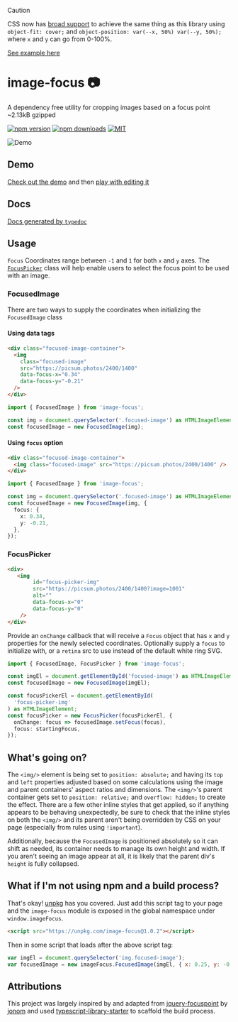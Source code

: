 > [!CAUTION]
> CSS now has [broad support](https://caniuse.com/?search=object-position) to achieve the same thing as this library using `object-fit: cover;` and `object-position: var(--x, 50%) var(--y, 50%);` where `x` and `y` can go from 0-100%.
>
> [See example here](https://codepen.io/third774/pen/OJdBQjW)

# image-focus 📷

A dependency free utility for cropping images based on a focus point ~2.13kB gzipped

[![npm version](https://img.shields.io/npm/v/image-focus.svg)](https://www.npmjs.com/package/image-focus)
[![npm downloads](https://img.shields.io/npm/dm/image-focus.svg)](http://npm-stat.com/charts.html?package=image-focus)
[![MIT](https://img.shields.io/npm/l/image-focus.svg)](https://github.com/third774/image-focus/blob/master/LICENSE)

![Demo](https://github.com/third774/image-focus/raw/master/image-focus-demo.gif)

## Demo

[Check out the demo](https://image-focus.stackblitz.com) and then [play with editing it](https://stackblitz.com/edit/image-focus)

## Docs

[Docs generated by `typedoc`](https://third774.github.io/image-focus/)

## Usage

`Focus` Coordinates range between `-1` and `1` for both `x` and `y` axes. The [`FocusPicker`](#focuspicker) class will help enable users to select the focus point to be used with an image.

### FocusedImage

There are two ways to supply the coordinates when initializing the `FocusedImage` class

#### Using data tags

```html
<div class="focused-image-container">
  <img
    class="focused-image"
    src="https://picsum.photos/2400/1400"
    data-focus-x="0.34"
    data-focus-y="-0.21"
  />
</div>
```

```ts
import { FocusedImage } from 'image-focus';

const img = document.querySelector('.focused-image') as HTMLImageElement;
const focusedImage = new FocusedImage(img);
```

#### Using `focus` option

```html
<div class="focused-image-container">
  <img class="focused-image" src="https://picsum.photos/2400/1400" />
</div>
```

```ts
import { FocusedImage } from 'image-focus';

const img = document.querySelector('.focused-image') as HTMLImageElement;
const focusedImage = new FocusedImage(img, {
  focus: {
    x: 0.34,
    y: -0.21,
  },
});
```

### FocusPicker

```html
<div>
   <img
        id="focus-picker-img"
        src="https://picsum.photos/2400/1400?image=1001"
        alt=""
        data-focus-x="0"
        data-focus-y="0"
    />
</div>
```

Provide an `onChange` callback that will receive a `Focus` object that has `x` and `y` properties for the newly selected coordinates. Optionally supply a `focus` to initialize with, or a `retina` src to use instead of the default white ring SVG.

```ts
import { FocusedImage, FocusPicker } from 'image-focus';

const imgEl = document.getElementById('focused-image') as HTMLImageElement;
const focusedImage = new FocusedImage(imgEl);

const focusPickerEl = document.getElementById(
  'focus-picker-img'
) as HTMLImageElement;
const focusPicker = new FocusPicker(focusPickerEl, {
  onChange: focus => focusedImage.setFocus(focus),
  focus: startingFocus,
});
```

## What's going on?

The `<img/>` element is being set to `position: absolute;` and having its `top` and `left` properties adjusted based on some calculations using the image and parent containers' aspect ratios and dimensions. The `<img/>`'s parent container gets set to `position: relative;` and `overflow: hidden;` to create the effect. There are a few other inline styles that get applied, so if anything appears to be behaving unexpectedly, be sure to check that the inline styles on both the `<img/>` and its parent aren't being overridden by CSS on your page (especially from rules using `!important`).

Additionally, because the `FocusedImage` is positioned absolutely so it can shift as needed, its container needs to manage its own height and width. If you aren't seeing an image appear at all, it is likely that the parent div's `height` is fully collapsed.

## What if I'm not using npm and a build process?

That's okay! [unpkg](https://unpkg.com/) has you covered. Just add this script tag to your page and the `image-focus` module is exposed in the global namespace under `window.imageFocus`.

```html
<script src="https://unpkg.com/image-focus@1.0.2"></script>
```

Then in some script that loads after the above script tag:

```js
var imgEl = document.querySelector('img.focused-image');
var focusedImage = new imageFocus.FocusedImage(imgEl, { x: 0.25, y: -0.3 });
```

## Attributions

This project was largely inspired by and adapted from [jquery-focuspoint](https://github.com/jonom/jquery-focuspoint) by [jonom](https://github.com/jonom) and used [typescript-library-starter](https://github.com/alexjoverm/typescript-library-starter) to scaffold the build process.

